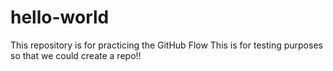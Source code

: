 # hello-world
This repository is for practicing the GitHub Flow
This is for testing purposes so that we could create a repo!!
